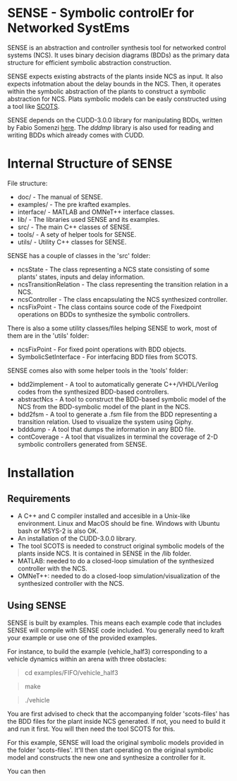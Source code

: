 SENSE - Symbolic controlEr for Networked SystEms
================================================
SENSE is an abstraction and controller synthesis tool for networked control systems (NCS). It uses binary decision diagrams (BDDs) as the primary data structure for efficient symbolic abstraction construction. 

SENSE expects existing abstracts of the plants inside NCS as input. It also expects infotmation about the delay bounds in the NCS. Then, it operates within the symbolic abstraction of the plants to construct a symbolic abstraction for NCS. Plats symbolic models can be easly constructed using a tool like [SCOTS](https://www.hcs.ei.tum.de/en/software/scots/).

SENSE depends on the CUDD-3.0.0 library for manipulating BDDs, written by Fabio Somenzi [here](http://vlsi.colorado.edu/~fabio/). The _dddmp_ library is also used for reading and writing BDDs which already comes with CUDD.


Internal Structure of SENSE
===========================

File structure:

- doc/ - The manual of SENSE.
- examples/ - The pre krafted examples.
- interface/ - MATLAB and OMNeT++ interface classes.
- lib/ - The libraries used SENSE and its examples.
- src/ - The main C++ classes of SENSE.
- tools/ - A sety of helper tools for SENSE.
- utils/ - Utility C++ classes for SENSE.


SENSE has a couple of classes in the 'src' folder:

- ncsState - The class representing a NCS state consisting of some plants' states, inputs and delay information.
- ncsTransitionRelation - The class representing the transition relation in a NCS.
- ncsController - The class encapsulating the NCS synthesized controller.
- ncsFixPoint - The class contains source code of the Fixedpoint operations on BDDs to synthesize the symbolic controllers.

There is also a some utility classes/files helping SENSE to work, most of them are in the 'utils' folder:

- ncsFixPoint - For fixed point operations with BDD objects.
- SymbolicSetInterface - For interfacing BDD files from SCOTS.


SENSE comes also with some helper tools in the 'tools' folder:

- bdd2implement - A tool to automatically generate C++/VHDL/Verilog codes from the synthesized BDD-based controllers.
- abstractNcs - A tool to construct the BDD-based symbolic model of the NCS from the BDD-symbolic model of the plant in the NCS.
- bdd2fsm - A tool to generate a .fsm file from the BDD representing a transition relation. Used to visualize the system using Giphy.
- bdddump - A tool that dumps the information in any BDD file.
- contCoverage - A tool that visualizes in terminal the coverage of 2-D symbolic controllers generated from SENSE.



Installation
============

Requirements
------------
- A C++ and C compiler installed and accesible in a Unix-like environment. Linux and MacOS should be fine. Windows with Ubuntu bash or MSYS-2 is also OK.
- An installation of the CUDD-3.0.0 library.
- The tool SCOTS is needed to construct original symbolic models of the plants inside NCS. It is contained in SENSE in the /lib folder.
- MATLAB: needed to do a closed-loop simulation of the synthesized controller with the NCS.
- OMNeT++: needed to do a closed-loop simulation/visualization of the synthesized controller with the NCS.

Using SENSE
-----------
SENSE is built by examples. This means each example code that includes SENSE will compile with SENSE code included. You generally need to kraft your example or use one of the provided examples.

For instance, to build the example (vehicle_half3) corresponding to a vehicle dynamics within an arena with three obstacles:

> cd examples/FIFO/vehicle_half3

> make

> ./vehicle

You are first advised to check that the accompanying folder 'scots-files' has the BDD files for the plant inside NCS generated. If not, you need to build it and run it first. You will then need the tool SCOTS for this.

For this example, SENSE will load the original symbolic models provided in the folder 'scots-files'. It'll then start operating on the original symbolic model and constructs the new one and synthesize a controller for it.

You can then


